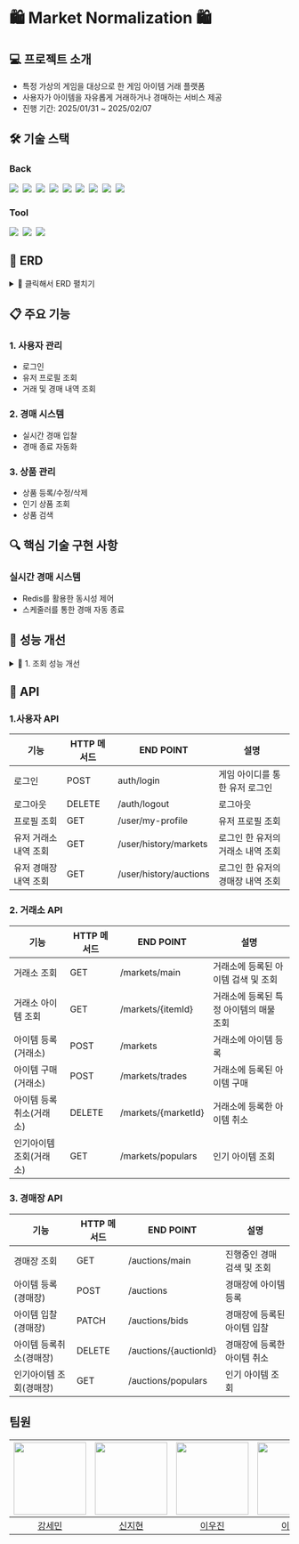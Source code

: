 # 🛍️ Market Normalization 🛍️

## 💻 프로젝트 소개
- 특정 가상의 게임을 대상으로 한 게임 아이템 거래 플랫폼
- 사용자가 아이템을 자유롭게 거래하거나 경매하는 서비스 제공 
- 진행 기간: 2025/01/31 ~ 2025/02/07

## 🛠️ 기술 스택

### Back
<img src="https://img.shields.io/badge/Java-007396?style=flat-square&logo=OpenJDK&logoColor=white">&nbsp;
<img src="https://img.shields.io/badge/Spring-6DB33F?style=flat-square&logo=spring&logoColor=white">&nbsp;
<img src="https://img.shields.io/badge/Spring Boot-6DB33F?style=flat-square&logo=springboot&logoColor=white">&nbsp;
<img src="https://img.shields.io/badge/MySQL-4479A1?style=flat-square&logo=mysql&logoColor=white">&nbsp;
<img src="https://img.shields.io/badge/Redis-DC382D?style=flat-square&logo=redis&logoColor=white">&nbsp;
<img src="https://img.shields.io/badge/GitHub Actions-2088FF?style=flat-square&logo=githubactions&logoColor=white">&nbsp;
<img src="https://img.shields.io/badge/Amazon AWS-232F3E?style=flat-square&logo=amazonaws&logoColor=white">&nbsp;
<img src="https://img.shields.io/badge/Amazon EC2-FF9900?style=flat-square&logo=amazonec2&logoColor=white">&nbsp;
<img src="https://img.shields.io/badge/Docker-2496ED?style=flat-square&logo=Docker&logoColor=white"/>&nbsp;

### Tool
<img src="https://img.shields.io/badge/jira-%230A0FFF.svg?style=for-the-badge&logo=jira&logoColor=white"/>&nbsp;
<img src="https://img.shields.io/badge/git-%23F05033.svg?style=for-the-badge&logo=git&logoColor=white"/>&nbsp;
<img src="https://img.shields.io/badge/github-%23121011.svg?style=for-the-badge&logo=github&logoColor=white"/>&nbsp;

## 🔗 ERD
<details>
  <summary>📌 클릭해서 ERD 펼치기</summary>

```mermaid
erDiagram
    USER {
        bigint id PK "사용자 식별자"
        varchar email "이메일"
        bigint gold "보유 골드"
        varchar job "게임 캐릭터 직업"
        smallint level "게임 캐릭터 레벨"
        varchar nickname "닉네임"
        varchar password "비밀번호"
        varchar server "게임 서버"
    }

    ITEM {
        bigint id PK "아이템 식별"
        varchar name "아이템 이름"
    }

    AUCTION {
        bigint id PK "경매장 식별자"
        datetime created_at "생성 시간"
        int bidder_count "입찰 횟수"
        datetime due_date "경매 마감 기한"
        bigint starting_price "경매 시작가"
        enum status "경매 진행 상태 (CANCELLED, COMPLETED, ON_SALE)"
        bigint item_id FK "아이템 외래키"
        bigint user_id FK "사용자 외래키"
    }

    BID {
        bigint id PK "입찰 식별자"
        datetime created_at "생성 시간"
        bigint bid_price "입찰 가격"
        datetime updated_at "마지막 입찰 성공 시간"
        bigint auction_id FK "경매 외래키"
        bigint user_id FK "사용자 외래키"
    }

    INVENTORY {
        bigint id PK "인벤토리 식별자"
        int amount "사용자 인벤토리 아이템 개수"
        bigint version "낙관적 락을 위한 엔티티 버전"
        bigint item_id FK "아이템 외래키"
        bigint user_id FK "사용자 외래키"
    }

    MARKET {
        bigint id PK "거래소 식별자"
        datetime created_at "생성 시간"
        int amount "아이템 수량"
        bigint price "아이템 가격"
        enum status "아이템 거래 상태 (CANCELLED, COMPLETED, ON_SALE)"
        bigint version "낙관적 락을 위한 엔티티 버전"
        bigint item_id FK "아이템 외래키"
        bigint user_id FK "사용자 외래키"
    }

    TRADE {
        bigint id PK "거래 식별자"
        datetime created_at "생성 시간"
        int amount "거래 아이템 수량"
        bigint total_price "총 거래 가격"
        bigint market_id FK "거래소 외래키"
        bigint user_id FK "사용자 외래키"
    }

    TRADE_COUNT {
        bigint item_id PK "아이템 식별자"
        bigint count "거래 횟수"
    }

    USER ||--o{ AUCTION : "경매 등록"
    USER ||--o{ BID : "입찰"
    USER }|--|| INVENTORY : "보유"
    USER ||--o{ MARKET : "거래소 판매"
    USER ||--o{ TRADE : "거래"

    ITEM ||--o{ AUCTION : "경매 대상"
    ITEM ||--o{ INVENTORY : "보유"
    ITEM ||--o{ MARKET : "거래 가능"

    AUCTION }|--|| BID : "입찰 진행"
    MARKET ||--o{ TRADE : "거래 발생"
```
</details>

## 📋 주요 기능
### 1. 사용자 관리
- 로그인
- 유저 프로필 조회
- 거래 및 경매 내역 조회

### 2. 경매 시스템
- 실시간 경매 입찰
- 경매 종료 자동화

### 3. 상품 관리
- 상품 등록/수정/삭제
- 인기 상품 조회
- 상품 검색

## 🔍 핵심 기술 구현 사항

### 실시간 경매 시스템
- Redis를 활용한 동시성 제어
- 스케줄러를 통한 경매 자동 종료

## 🎯 성능 개선
<details><summary>📌 1. 조회 성능 개선 </summary>

**문제점**: 조회 성능이 매우 매우 느리다. ➜ 초기 거래소 조회 속도: **36.8초** 


<img src="https://img1.daumcdn.net/thumb/R1280x0/?scode=mtistory2&fname=https%3A%2F%2Fblog.kakaocdn.net%2Fdn%2Fbgg7xA%2FbtsL9Qcy1Bu%2FQdxCnqo18fwdUiNyJJLmY1%2Fimg.png"/>

**개선 과정**

1. **1차 개선**
    - ⏳ 36.8초 ➜ 🚀 **24.17초**
    - ⚡ **12.63초** 단축

   **개선 내용**:
    - **tradeCount** 집계 테이블 생성
    - **tradeCount** 테이블의 `count`에 인덱스 생성 (ASC)
    - 거래소 `status`와 `createdAt` 복합 인덱스 생성
    - **trade** 테이블의 `createdAt` 인덱스 생성 (DESC)

   **문제점**:  
   - 인덱스가 너무 많고, **trade** 테이블에 인덱스가 있어 삽입 시 오버헤드 우려됨.  
   - **trade**는 삽입이 활발히 일어나는 항목이므로 해당 부분에 대한 개선이 필요함.

---

2. **2차 개선**
    - ⏳ 24.17초 ➜ 🚀 **3.6초**
    - ⚡ **20.57초** 단축

   **개선 내용**:
    - 커서 기반 페이지네이션 적용
    - 정렬 전략 별로 다른 cursor 사용
    - tie-breaker로 `itemId` 사용
    - (status, createdAt, itemId, amount, price) 복합 인덱스 생성 
      - 이전처럼 인덱스를 많이 사용하기보다 하나의 인덱스로 성능을 개선함

   **문제점**:
    - `market` 삽입 시 오버헤드를 고려할 필요가 있으나, **trade**보단 빈도가 덜할 테니 상대적으로 괜찮다고 판단됨

---

### 풀텍스트 인덱스 적용 후: 39ms
- 개선내용: CustomFunctionContributor 이용하여 풀텍스트 인덱스 적용
  
<br>

## caching
### 튜닝을 마치지 못한 느린 쿼리(거래소 인기내역): 26.7초
- 문제점: cursor와 tie-breaker를 넣어주면 그나마 속도가 빠르지만, 인기 내역 첫 로드 시 조회속도가 매우 느림. 원인 찾지 못하였고, 이후 생각날 때 마다 개선 예정.
- 해결(임시방편): redis 캐싱을 이용하여 성능 향상. 어차피 인기 내역은 변동성이 적기 때문에 TTL을 꽤 길게 가져감. DB 부하 감소: 느린 쿼리로 인한 DB 트래픽 줄여줌
  
<img src="https://img1.daumcdn.net/thumb/R1280x0/?scode=mtistory2&fname=https%3A%2F%2Fblog.kakaocdn.net%2Fdn%2FuJNAC%2FbtsMawR4y3A%2F2NmxLIrasD8epKDLkO3YF1%2Fimg.png" width="750" height="450"/>
  
</details>

## 📝 API 

### 1.사용자 API

| 기능 |HTTP 메서드|END POINT  | 설명 |
|-|-|-|-|
로그인|POST|auth/login|게임 아이디를 통한 유저 로그인
로그아웃|	DELETE|	/auth/logout|로그아웃
프로필 조회|	GET|	/user/my-profile|유저 프로필 조회
유저 거래소 내역 조회|	GET	|/user/history/markets|로그인 한 유저의 거래소 내역 조회
유저 경매장 내역 조회|	GET	|/user/history/auctions|로그인 한 유저의 경매장 내역 조회

### 2. 거래소 API
| 기능 |HTTP 메서드|END POINT  | 설명 |
|-|-|-|-|
거래소 조회|	GET|	/markets/main| 거래소에 등록된 아이템 검색 및 조회
거래소 아이템 조회|	GET|	/markets/{itemId}|거래소에 등록된 특정 아이템의 매물 조회
아이템 등록(거래소)|	POST|	/markets| 거래소에 아이템 등록
아이템 구매(거래소)|	POST|	/markets/trades| 거래소에 등록된 아이템 구매
아이템 등록취소(거래소)|	DELETE|	/markets/{marketId}| 거래소에 등록한 아이템 취소|
인기아이템 조회(거래소)|	GET|	/markets/populars| 인기 아이템 조회|

### 3. 경매장 API
| 기능 |HTTP 메서드|END POINT  | 설명 |
|-|-|-|-|
경매장 조회|	GET	|/auctions/main|진행중인 경매 검색 및 조회
아이템 등록(경매장)|	POST	|/auctions|경매장에 아이템 등록
아이템 입찰(경매장)|	PATCH	|/auctions/bids|경매장에 등록된 아이템 입찰
아이템 등록취소(경매장)|	DELETE	|/auctions/{auctionId}|경매장에 등록한 아이템 취소
인기아이템 조회(경매장)|	GET	|/auctions/populars|인기 아이템 조회

## 팀원

| <img src="https://avatars.githubusercontent.com/u/185327147?v=4" width="130" height="130"> | <img src="https://avatars.githubusercontent.com/u/185164572?v=4" width="130" height="130"> | <img src="https://avatars.githubusercontent.com/u/77243795?v=4" width="130" height="130"> | <img src="https://avatars.githubusercontent.com/u/67899848?v=4" width="130" height="130"> |
| :---------------------------------------------------------------------------------------: | :---------------------------------------------------------------------------------------: | :---------------------------------------------------------------------------------------: | :---------------------------------------------------------------------------------------: |
|[강세민](https://github.com/KangSemin)|[신지현](https://github.com/backswan0)|[이우진](https://github.com/gkdl4239)|[이채영](https://github.com/roqkfchqh)|
